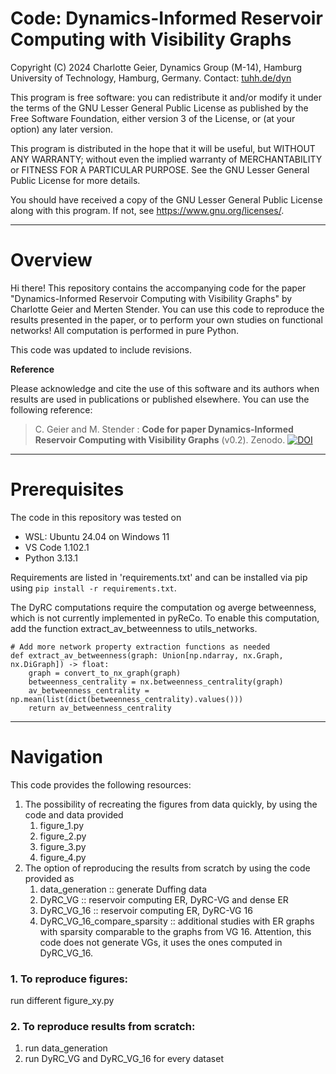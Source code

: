 # Code: Dynamics-Informed Reservoir Computing with Visibility Graphs

Copyright (C) 2024  Charlotte Geier, Dynamics Group (M-14),
Hamburg University of Technology, Hamburg, Germany.
Contact:  [tuhh.de/dyn](https://www.tuhh.de/dyn)

This program is free software: you can redistribute it and/or modify
it under the terms of the GNU Lesser General Public License as published by
the Free Software Foundation, either version 3 of the License, or
(at your option) any later version.

This program is distributed in the hope that it will be useful,
but WITHOUT ANY WARRANTY; without even the implied warranty of
MERCHANTABILITY or FITNESS FOR A PARTICULAR PURPOSE.  See the
GNU Lesser General Public License for more details.

You should have received a copy of the GNU Lesser General Public License
along with this program.  If not, see <https://www.gnu.org/licenses/>.

---
# Overview

Hi there! This repository contains the accompanying code for the 
paper "Dynamics-Informed Reservoir Computing with Visibility Graphs" by Charlotte Geier and Merten Stender. You can use 
this code to reproduce the results presented in the paper, or to perform 
your own studies on functional networks! 
All computation is performed in pure Python.

This code was updated to include revisions. 

**Reference**

Please acknowledge and cite the use of this software and its authors when results are used in publications or published elsewhere. You can use the following reference: 
> C. Geier and M. Stender : **Code for paper Dynamics-Informed Reservoir Computing with Visibility Graphs** (v0.2). Zenodo. [![DOI]()]()


---
# Prerequisites

The code in this repository was tested on 
- WSL: Ubuntu 24.04 on Windows 11
- VS Code 1.102.1
- Python 3.13.1

Requirements are listed in 'requirements.txt' and can be installed via pip 
using `pip install -r requirements.txt`.

The DyRC computations require the computation og averge betweenness, which is not currently implemented in pyReCo. To enable this computation, add the function extract_av_betweenness to utils_networks.

```
# Add more network property extraction functions as needed
def extract_av_betweenness(graph: Union[np.ndarray, nx.Graph, nx.DiGraph]) -> float:
    graph = convert_to_nx_graph(graph)
    betweenness_centrality = nx.betweenness_centrality(graph)
    av_betweenness_centrality = np.mean(list(dict(betweenness_centrality).values()))
    return av_betweenness_centrality
```

---
# Navigation

This code provides the following resources: 
1. The possibility of recreating the figures from data quickly, by using the 
   code and data provided
   1. figure_1.py 
   2. figure_2.py
   3. figure_3.py
   4. figure_4.py
2. The option of reproducing the results from scratch by using the code 
   provided as 
   1. data_generation :: generate Duffing data
   2. DyRC_VG :: reservoir computing ER, DyRC-VG and dense ER
   3. DyRC_VG_16 :: reservoir computing ER, DyRC-VG 16
   4. DyRC_VG_16_compare_sparsity :: additional studies with ER graphs with sparsity comparable to the graphs from VG 16. Attention, this code does not generate VGs, it uses the ones computed in DyRC_VG_16.

### 1. To reproduce figures:
run different figure_xy.py

### 2. To reproduce results from scratch:
1. run data_generation
2. run DyRC_VG and DyRC_VG_16 for every dataset

        

